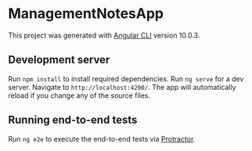 # ManagementNotesApp

This project was generated with [Angular CLI](https://github.com/angular/angular-cli) version 10.0.3.

## Development server

Run `npm install` to install required dependencies.
Run `ng serve` for a dev server. Navigate to `http://localhost:4200/`. The app will automatically reload if you change any of the source files.

## Running end-to-end tests

Run `ng e2e` to execute the end-to-end tests via [Protractor](http://www.protractortest.org/).
